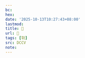 ```yaml
---
bc:
hex:
date: '2025-10-13T10:27:43+08:00'
lastmod:
title: 􄀫
url: 􄀫
tags: [㓵]
src: DCCV
note:
---
```

